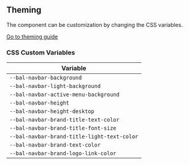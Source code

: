 ## Theming

The component can be customization by changing the CSS variables.

<a class="sb-unstyled button is-primary" href="../?path=/docs/development-theming--page">Go to theming guide</a>

<!-- START: human documentation -->



<!-- END: human documentation -->

### CSS Custom Variables​

| Variable                                    |
| ------------------------------------------- |
| `--bal-navbar-background`                   |
| `--bal-navbar-light-background`             |
| `--bal-navbar-active-menu-background`       |
| `--bal-navbar-height`                       |
| `--bal-navbar-height-desktop`               |
| `--bal-navbar-brand-title-text-color`       |
| `--bal-navbar-brand-title-font-size`        |
| `--bal-navbar-brand-title-light-text-color` |
| `--bal-navbar-brand-text-color`             |
| `--bal-navbar-brand-logo-link-color`        |

